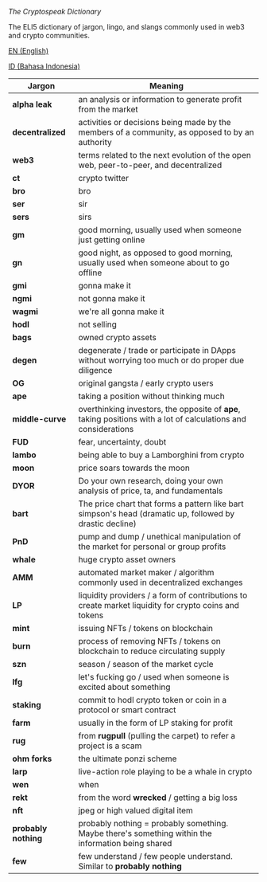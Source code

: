 *The Cryptospeak Dictionary*

The ELI5 dictionary of jargon, lingo, and slangs commonly used in web3 and crypto communities.

[EN (English)](./README.md)

[ID (Bahasa Indonesia)](./README-id.md)

|Jargon|Meaning|
|------|----|
|**alpha leak**| an analysis or information to generate profit from the market|
|**decentralized**| activities or decisions being made by the members of a community, as opposed to by an authority|
|**web3**| terms related to the next evolution of the open web, peer-to-peer, and decentralized |
|**ct**| crypto twitter |
|**bro**| bro |
|**ser**| sir |
|**sers**| sirs |
|**gm**| good morning, usually used when someone just getting online|
|**gn**| good night, as opposed to good morning, usually used when someone about to go offline|
|**gmi**| gonna make it |
|**ngmi**| not gonna make it |
|**wagmi**| we're all gonna make it |
|**hodl**| not selling |
|**bags**| owned crypto assets|
|**degen**| degenerate / trade or participate in DApps without worrying too much or do proper due diligence |
|**OG**| original gangsta / early crypto users|
|**ape**| taking a position without thinking much |
|**middle-curve**| overthinking investors, the opposite of **ape**, taking positions with a lot of calculations and considerations |
|**FUD**| fear, uncertainty, doubt |
|**lambo**| being able to buy a Lamborghini from crypto|
|**moon**| price soars towards the moon|
|**DYOR**| Do your own research, doing your own analysis of price, ta, and fundamentals |
|**bart**| The price chart that forms a pattern like bart simpson's head (dramatic up, followed by drastic decline) |
|**PnD**| pump and dump / unethical manipulation of the market for personal or group profits|
|**whale**| huge crypto asset owners|
|**AMM**| automated market maker / algorithm commonly used in decentralized exchanges|
|**LP**| liquidity providers / a form of contributions to create market liquidity for crypto coins and tokens|
|**mint**| issuing NFTs / tokens on blockchain |
|**burn**| process of removing NFTs / tokens on blockchain to reduce circulating supply|
|**szn**| season / season of the market cycle |
|**lfg**| let's fucking go / used when someone is excited about something |
|**staking**| commit to hodl crypto token or coin in a protocol or smart contract|
|**farm**| usually in the form of LP staking for profit|
|**rug**| from **rugpull** (pulling the carpet) to refer a project is a scam|
|**ohm forks**| the ultimate ponzi scheme|
|**larp**| live-action role playing to be a whale in crypto|
|**wen**| when |
|**rekt**| from the word **wrecked** / getting a big loss |
|**nft**| jpeg or high valued digital item |
|**probably nothing**| probably nothing = probably something. Maybe there's something within the information being shared |
|**few**| few understand / few people understand. Similar to **probably nothing**|
